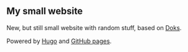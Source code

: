 ## My small website

New, but still small website with random stuff, based on [Doks](https://github.com/h-enk/doks).

Powered by [Hugo](https://gohugo.io/) and [GitHub pages](https://pages.github.com/).
